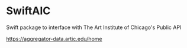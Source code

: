 # SwiftAIC

Swift package to interface with The Art Institute of Chicago's Public API

https://aggregator-data.artic.edu/home
